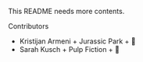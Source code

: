 This README needs more contents.

Contributors

- Kristijan Armeni + Jurassic Park + :eggplant:
- Sarah Kusch + Pulp Fiction + :bug:
